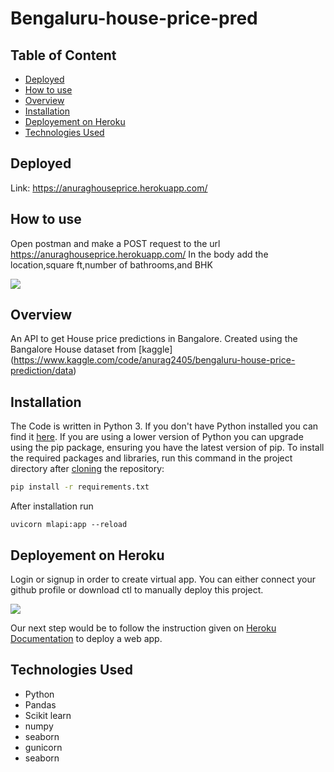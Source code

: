 # Bengaluru-house-price-pred

## Table of Content
  * [Deployed](#deployed)
  * [How to use](#how-to-use)
  * [Overview](#overview)
  * [Installation](#installation)
  * [Deployement on Heroku](#deployement-on-heroku)
  * [Technologies Used](#technologies-used)


## Deployed
Link: https://anuraghouseprice.herokuapp.com/

## How to use

Open postman and make a POST request to the url https://anuraghouseprice.herokuapp.com/
In the body add the location,square ft,number of bathrooms,and BHK

![](https://i.imgur.com/P4o4DX3.png)


## Overview
An API to get House price predictions in Bangalore. Created using the Bangalore House dataset from [kaggle] (https://www.kaggle.com/code/anurag2405/bengaluru-house-price-prediction/data)


## Installation
The Code is written in Python 3. If you don't have Python installed you can find it [here](https://www.python.org/downloads/). If you are using a lower version of Python you can upgrade using the pip package, ensuring you have the latest version of pip. To install the required packages and libraries, run this command in the project directory after [cloning](https://www.howtogeek.com/451360/how-to-clone-a-github-repository/) the repository:
```bash
pip install -r requirements.txt
```
After installation run 
```
uvicorn mlapi:app --reload
```

## Deployement on Heroku
Login or signup in order to create virtual app. You can either connect your github profile or download ctl to manually deploy this project.

[![](https://i.imgur.com/dKmlpqX.png)](https://heroku.com)

Our next step would be to follow the instruction given on [Heroku Documentation](https://devcenter.heroku.com/articles/getting-started-with-python) to deploy a web app.


## Technologies Used
* Python
* Pandas
* Scikit learn
* numpy
* seaborn
* gunicorn
* seaborn
